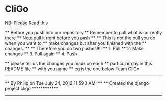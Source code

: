 CliGo
=====

NB:
Please Read this

** Before you push into our repository
** Remember to pull what is currently there
** Note pull it right before you push
** 
** This is not the pull you do when you want to 
** make changes but after you finished with the
** changes.
**
** Therefore you do two pushes!!!!
** 1. Pull
** 2. Make changes
** 3. Pull again
** 4. Push

** please tell us the changes you made on each
** particular day in this README file
** with you name
** eg is the one below
Team CliGo

************************************************
** By Philip on Tue July 24, 2012 11:59:3 AM: **
** Created the django project cligo ************
************************************************
